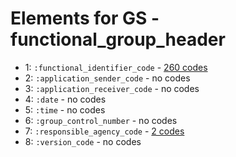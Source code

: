 # Elements for GS - functional_group_header
* 1: `:functional_identifier_code` - [260 codes](elements/GS_1.md)
* 2: `:application_sender_code` - no codes
* 3: `:application_receiver_code` - no codes
* 4: `:date` - no codes
* 5: `:time` - no codes
* 6: `:group_control_number` - no codes
* 7: `:responsible_agency_code` - [2 codes](elements/GS_7.md)
* 8: `:version_code` - no codes

